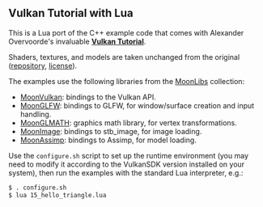 ## Vulkan Tutorial with Lua

This is a Lua port of the C++ example code that comes with
Alexander Overvoorde's invaluable [**Vulkan Tutorial**](https://vulkan-tutorial.com/).

Shaders, textures, and models are taken unchanged from the original ([repository](https://github.com/Overv/VulkanTutorial), [license](https://github.com/Overv/VulkanTutorial#license)).

The examples use the following libraries from the [MoonLibs](https://github.com/stetre/moonlibs) collection:

* [MoonVulkan](https://github.com/stetre/moonvulkan): bindings to the Vulkan API.
* [MoonGLFW](https://github.com/stetre/moonglfw): bindings to GLFW, for window/surface creation and input handling.
* [MoonGLMATH](https://github.com/stetre/moonglmath): graphics math library, for vertex transformations.
* [MoonImage](https://github.com/stetre/moonimage): bindings to stb_image, for image loading.
* [MoonAssimp](https://github.com/stetre/moonassimp): bindings to Assimp, for model loading.


Use the `configure.sh` script to set up the runtime environment (you may need to modify it according
to the VulkanSDK version installed on your system), then run the examples with the standard 
Lua interpreter, e.g.:

```sh
$ . configure.sh
$ lua 15_hello_triangle.lua
```

